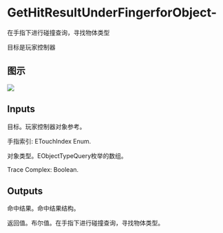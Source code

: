 # GetHitResultUnderFingerforObject-

在手指下进行碰撞查询，寻找物体类型

目标是玩家控制器

## 图示

![]($-20221218-19070458.png)

## Inputs

目标。玩家控制器对象参考。

手指索引: ETouchIndex Enum.

对象类型。EObjectTypeQuery枚举的数组。

Trace Complex: Boolean.  

## Outputs

命中结果。命中结果结构。

返回值。布尔值。在手指下进行碰撞查询，寻找物体类型。
